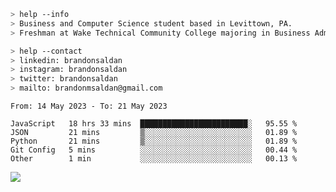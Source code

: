 ````bash
> help --info
> Business and Computer Science student based in Levittown, PA.
> Freshman at Wake Technical Community College majoring in Business Administration.
````

````bash
> help --contact
> linkedin: brandonsaldan
> instagram: brandonsaldan
> twitter: brandonsaldan
> mailto: brandonmsaldan@gmail.com
````

<!--START_SECTION:waka-->

```text
From: 14 May 2023 - To: 21 May 2023

JavaScript   18 hrs 33 mins  ████████████████████████░   95.55 %
JSON         21 mins         ▒░░░░░░░░░░░░░░░░░░░░░░░░   01.89 %
Python       21 mins         ▒░░░░░░░░░░░░░░░░░░░░░░░░   01.89 %
Git Config   5 mins          ░░░░░░░░░░░░░░░░░░░░░░░░░   00.44 %
Other        1 min           ░░░░░░░░░░░░░░░░░░░░░░░░░   00.13 %
```

<!--END_SECTION:waka-->

![](https://komarev.com/ghpvc/?username=brandonsaldan&color=6A8AFF)
